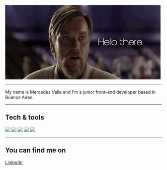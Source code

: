 <img src="https://raw.githubusercontent.com/MechiValle/MechiValle/master/helloThere.gif" width="500px">

<hr>

My name is Mercedes Valle and I'm a junior front-end developer based in Buenos Aires.

<hr>

<h2>Tech & tools</h2>

![](https://img.shields.io/badge/Code-JavaScript-informational?style=flat&logo=javascript&logoColor=white&color=F07167)
![](https://img.shields.io/badge/Code-HTML5-informational?style=flat&logo=html5&logoColor=white&color=F07167)
![](https://img.shields.io/badge/Style-CSS3-informational?style=flat&logo=css3&logoColor=white&color=FED9B7)
![](https://img.shields.io/badge/Editor-Visual_Studio_Code-informational?style=flat&logo=visual-studio-code&logoColor=white&color=00AFB9)
![](https://img.shields.io/badge/Cloud-Heroku-informational?style=flat&logo=heroku&logoColor=white&color=0081A7)

<hr>
<h2>You can find me on</h2>
<a href="https://www.linkedin.com/in/mechivalle/">LinkedIn</a> <br>
